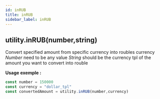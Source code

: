 ```yaml
---
id: inRUB
title: inRUB
sidebar_label: inRUB
---
```

## utility.inRUB(number,string)

Convert specified amount from specific currency into roubles currency
*Number* need to be any value
*String* should be the currency tpl of the amount you want to convert into rouble

**Usage exemple :**
```js
const number = 150000
const currency = "dollar_tpl"
const convertedAmount = utility.inRUB(number,currency)
```